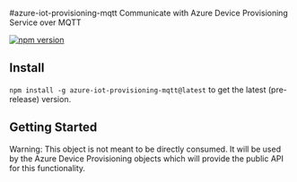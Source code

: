 #azure-iot-provisioning-mqtt
Communicate with Azure Device Provisioning Service over MQTT

[![npm version](https://badge.fury.io/js/azure-iot-provisioning-mqtt.svg)](https://badge.fury.io/js/azure-iot-provisioning-mqtt)

## Install

`npm install -g azure-iot-provisioning-mqtt@latest` to get the latest (pre-release) version.

## Getting Started

Warning: This object is not meant to be directly consumed.  It will be used by the Azure Device Provisioning objects which will provide the public API for this functionality.


